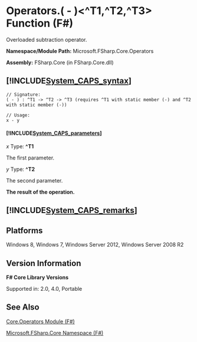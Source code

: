 # Operators.( - )<^T1,^T2,^T3> Function (F#)

Overloaded subtraction operator.

**Namespace/Module Path:** Microsoft.FSharp.Core.Operators

**Assembly:** FSharp.Core (in FSharp.Core.dll)


## [!INCLUDE[System_CAPS_syntax](//System/Token/System_CAPS_syntax_md.md)]

```
// Signature:
( - ) : ^T1 -> ^T2 -> ^T3 (requires ^T1 with static member (-) and ^T2 with static member (-))

// Usage:
x - y
```

#### [!INCLUDE[System_CAPS_parameters](//System/Token/System_CAPS_parameters_md.md)]
*x*
Type: **^T1**


The first parameter.


*y*
Type: **^T2**


The second parameter.



**The result of the operation.**
## [!INCLUDE[System_CAPS_remarks](//System/Token/System_CAPS_remarks_md.md)]

## Platforms
Windows 8, Windows 7, Windows Server 2012, Windows Server 2008 R2


## Version Information
**F# Core Library Versions**

Supported in: 2.0, 4.0, Portable




## See Also
[Core.Operators Module &#40;F&#35;&#41;](Core.Operators+Module+28%F%2329%.md)

[Microsoft.FSharp.Core Namespace &#40;F&#35;&#41;](Microsoft.FSharp.Core+Namespace+28%F%2329%.md)

